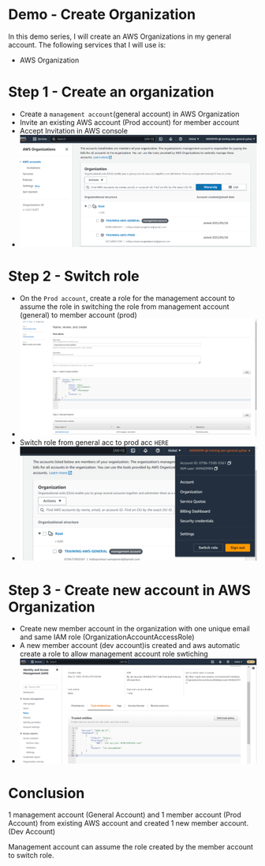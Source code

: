 # Demo - Create Organization
In this demo series, I will create an AWS Organizations in my general account. 
The following services that I will use is:
- AWS Organization

# Step 1 - Create an organization

- Create a `management account`(general account) in AWS Organization
- Invite an existing AWS account (Prod account) for member account
- Accept Invitation in AWS console
- ![1 - PNG](https://github.com/yyhao0422/aws-project/blob/master/ADVANCED%20PERMISSIONS%20%26%20ACCOUNTS/1-Create%20Organizations/images/1.png)

# Step 2 - Switch role

- On the `Prod account`, create a role for the management account to assume the role in switching the role from management account (general) to member account (prod)
- ![2 - PNG](https://github.com/yyhao0422/aws-project/blob/master/ADVANCED%20PERMISSIONS%20%26%20ACCOUNTS/1-Create%20Organizations/images/2.png)
- Switch role from general acc to prod acc `HERE`
- ![3-PNG](https://github.com/yyhao0422/aws-project/blob/master/ADVANCED%20PERMISSIONS%20%26%20ACCOUNTS/1-Create%20Organizations/images/3.png)

# Step 3 - Create new account in AWS Organization

- Create new member account in the organization with one unique email and same IAM role (OrganizationAccountAccessRole)
- A new member account (dev account)is created and aws automatic create a role to allow management account role swtiching
- ![4 - PNG](https://github.com/yyhao0422/aws-project/blob/master/ADVANCED%20PERMISSIONS%20%26%20ACCOUNTS/1-Create%20Organizations/images/4.png)

# Conclusion

1 management account (General Account) and 1 member account (Prod Account) from existing AWS account and created 1 new member account. (Dev Account) 

Management account can assume the role created by the member account to switch role.


